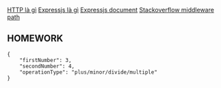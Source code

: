 [HTTP là gì](https://topdev.vn/blog/http-la-gi/)
[Expressjs là gì](https://topdev.vn/blog/express-js-la-gi/)
[Expressjs document](https://expressjs.com/en/guide/using-middleware.html)
[Stackoverflow middleware path](https://stackoverflow.com/questions/12921658/use-specific-middleware-in-express-for-all-paths-except-a-specific-one)

## HOMEWORK
```
{
    "firstNumber": 3,
    "secondNumber": 4,
    "operationType": "plus/minor/divide/multiple"
}
```